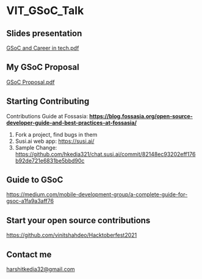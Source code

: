 # VIT_GSoC_Talk

## Slides presentation
[GSoC and Career in tech.pdf](GSOC%20&%20Career%20in%20Tech.pdf)

## My GSoC Proposal
[GSoC Proposal.pdf](GSoC%202018%20Proposal%20-%20Improve%20SUSI%20bots%20-%20Harshit%20Kedia.pdf)

## Starting Contributing
Contributions Guide at Fossasia: **https://blog.fossasia.org/open-source-developer-guide-and-best-practices-at-fossasia/**

1. Fork a project, find bugs in them
2. Susi.ai web app: https://susi.ai/
3. Sample Change: https://github.com/hkedia321/chat.susi.ai/commit/82148ec93202eff176b92de721e6831be5bbd90c

## Guide to GSoC
https://medium.com/mobile-development-group/a-complete-guide-for-gsoc-a1fa9a3aff76

## Start your open source contributions
https://github.com/vinitshahdeo/Hacktoberfest2021

## Contact me
harshitkedia32@gmail.com
